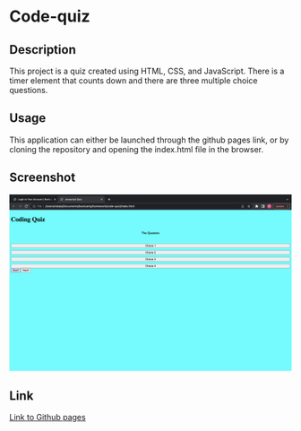 # Code-quiz

## Description

This project is a quiz created using HTML, CSS, and JavaScript. There is a timer element that counts down and there are three multiple choice questions.

## Usage

This application can either be launched through the github pages link, or by cloning the repository and opening the index.html file in the browser.

## Screenshot

![Code quiz screenshot](./assets/codequiz.png)

## Link

[Link to Github pages](https://robala98.github.io/code-quiz/)

